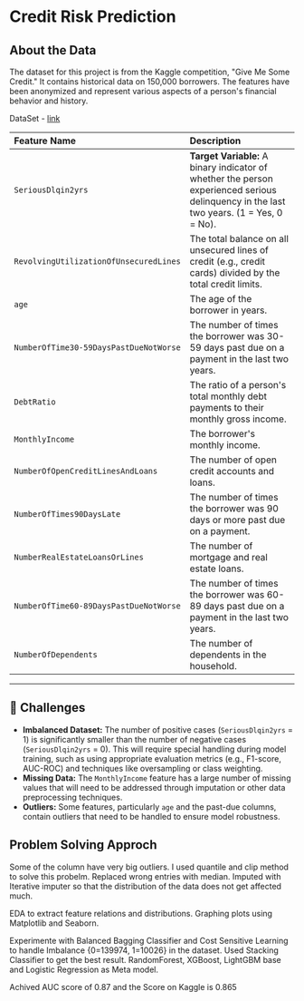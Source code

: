 # Credit Risk Prediction

## About the Data
The dataset for this project is from the Kaggle competition, "Give Me Some Credit." It contains historical data on 150,000 borrowers. The features have been anonymized and represent various aspects of a person's financial behavior and history.

DataSet - [link](https://www.kaggle.com/competitions/GiveMeSomeCredit/data)

| Feature Name | Description |
| :--- | :--- |
| `SeriousDlqin2yrs` | **Target Variable:** A binary indicator of whether the person experienced serious delinquency in the last two years. (1 = Yes, 0 = No). |
| `RevolvingUtilizationOfUnsecuredLines` | The total balance on all unsecured lines of credit (e.g., credit cards) divided by the total credit limits. |
| `age` | The age of the borrower in years. |
| `NumberOfTime30-59DaysPastDueNotWorse` | The number of times the borrower was 30-59 days past due on a payment in the last two years. |
| `DebtRatio` | The ratio of a person's total monthly debt payments to their monthly gross income. |
| `MonthlyIncome` | The borrower's monthly income. |
| `NumberOfOpenCreditLinesAndLoans` | The number of open credit accounts and loans. |
| `NumberOfTimes90DaysLate` | The number of times the borrower was 90 days or more past due on a payment. |
| `NumberRealEstateLoansOrLines` | The number of mortgage and real estate loans. |
| `NumberOfTime60-89DaysPastDueNotWorse` | The number of times the borrower was 60-89 days past due on a payment in the last two years. |
| `NumberOfDependents` | The number of dependents in the household. |

---

## 🚧 Challenges
* **Imbalanced Dataset:** The number of positive cases (`SeriousDlqin2yrs` = 1) is significantly smaller than the number of negative cases (`SeriousDlqin2yrs` = 0). This will require special handling during model training, such as using appropriate evaluation metrics (e.g., F1-score, AUC-ROC) and techniques like oversampling or class weighting.
* **Missing Data:** The `MonthlyIncome` feature has a large number of missing values that will need to be addressed through imputation or other data preprocessing techniques.
* **Outliers:** Some features, particularly `age` and the past-due columns, contain outliers that need to be handled to ensure model robustness.

## Problem Solving Approch

Some of the column have very big outliers. I used quantile and clip method to solve this probelm. Replaced wrong entries with median. Imputed with Iterative imputer so that the distribution of the data does not get affected much.

EDA to extract feature relations and distributions. Graphing plots using Matplotlib and Seaborn.

Experimente with Balanced Bagging Classifier and Cost Sensitive Learning to handle Imbalance {0=139974, 1=10026} in the dataset. Used Stacking Classifier to get the best result. RandomForest, XGBoost, LightGBM base and Logistic Regression as Meta model.

Achived AUC score of 0.87 and the Score on Kaggle is 0.865
